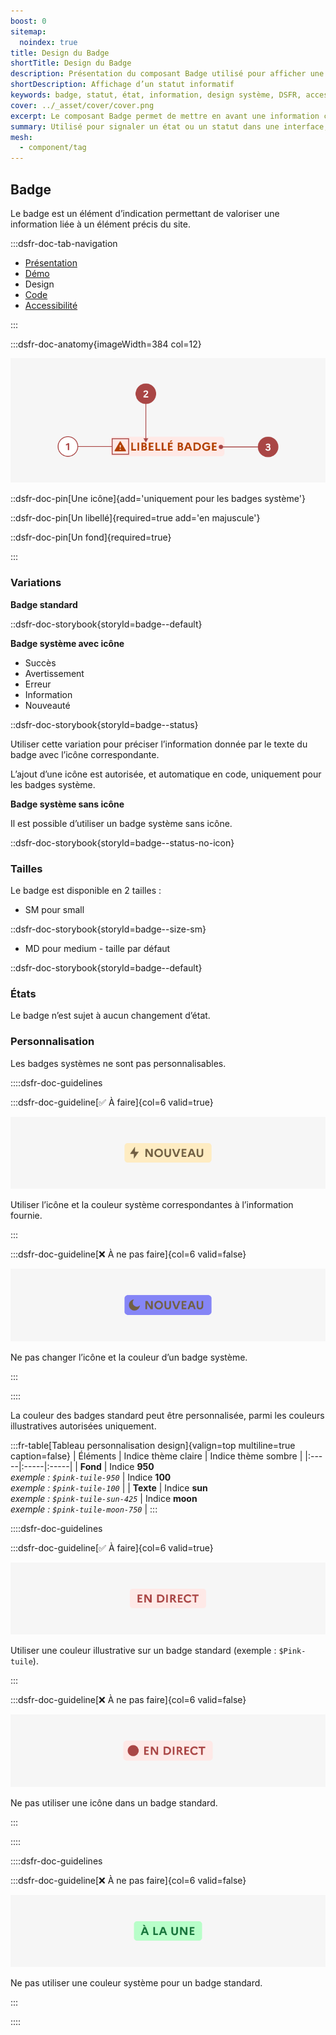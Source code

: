 ```yaml
---
boost: 0
sitemap:
  noindex: true
title: Design du Badge
shortTitle: Design du Badge
description: Présentation du composant Badge utilisé pour afficher une information de type statut ou état liée à un élément de l’interface.
shortDescription: Affichage d’un statut informatif
keywords: badge, statut, état, information, design système, DSFR, accessibilité, non cliquable, interface
cover: ../_asset/cover/cover.png
excerpt: Le composant Badge permet de mettre en avant une information courte liée à un élément précis de l’interface, comme un statut ou un état, sans interaction de la part de l’usager.
summary: Utilisé pour signaler un état ou un statut dans une interface, le composant Badge apporte une information rapide à lire, positionnée au plus près de l’élément concerné. Il peut apparaître dans des menus, des tuiles, des tableaux ou des pages. Les badges système suivent des règles strictes de design et d’accessibilité, tandis que les badges standards autorisent une personnalisation encadrée.
mesh:
  - component/tag
---
```


## Badge

Le badge est un élément d’indication permettant de valoriser une information liée à un élément précis du site.

:::dsfr-doc-tab-navigation

- [Présentation](../index.md)
- [Démo](../demo/index.md)
- Design
- [Code](../code/index.md)
- [Accessibilité](../accessibility/index.md)

:::

:::dsfr-doc-anatomy{imageWidth=384 col=12}

![Anatomie du badge](../_asset/anatomy/anatomy-1.png)

::dsfr-doc-pin[Une icône]{add='uniquement pour les badges système'}

::dsfr-doc-pin[Un libellé]{required=true add='en majuscule'}

::dsfr-doc-pin[Un fond]{required=true}

:::

### Variations

**Badge standard**

::dsfr-doc-storybook{storyId=badge--default}

**Badge système avec icône**

- Succès
- Avertissement
- Erreur
- Information
- Nouveauté

::dsfr-doc-storybook{storyId=badge--status}

Utiliser cette variation pour préciser l’information donnée par le texte du badge avec l’icône correspondante.

L’ajout d’une icône est autorisée, et automatique en code, uniquement pour les badges système.

**Badge système sans icône**

Il est possible d’utiliser un badge système sans icône.

::dsfr-doc-storybook{storyId=badge--status-no-icon}

### Tailles

Le badge est disponible en 2 tailles :

- SM pour small

::dsfr-doc-storybook{storyId=badge--size-sm}

- MD pour medium - taille par défaut

::dsfr-doc-storybook{storyId=badge--default}

### États

Le badge n’est sujet à aucun changement d’état.

### Personnalisation

Les badges systèmes ne sont pas personnalisables.

::::dsfr-doc-guidelines

:::dsfr-doc-guideline[✅ À faire]{col=6 valid=true}

![](../_asset/custom/do-1.png)

Utiliser l’icône et la couleur système correspondantes à l’information fournie.

:::

:::dsfr-doc-guideline[❌ À ne pas faire]{col=6 valid=false}

![](../_asset/custom/dont-1.png)

Ne pas changer l’icône et la couleur d’un badge système.

:::

::::

La couleur des badges standard peut être personnalisée, parmi les couleurs illustratives autorisées uniquement.

:::fr-table[Tableau personnalisation design]{valign=top multiline=true caption=false}
| Éléments | Indice thème claire | Indice thème sombre |
|:-----|:-----|:-----|
| **Fond** | Indice **950**<br>_exemple : `$pink-tuile-950`_ | Indice **100**<br>_exemple : `$pink-tuile-100`_ |
| **Texte** | Indice **sun**<br>_exemple : `$pink-tuile-sun-425`_ | Indice **moon**<br>_exemple : `$pink-tuile-moon-750`_ |
:::

::::dsfr-doc-guidelines

:::dsfr-doc-guideline[✅ À faire]{col=6 valid=true}

![](../_asset/custom/do-2.png)

Utiliser une couleur illustrative sur un badge standard (exemple : `$Pink-tuile`).

:::

:::dsfr-doc-guideline[❌ À ne pas faire]{col=6 valid=false}

![](../_asset/custom/dont-2.png)

Ne pas utiliser une icône dans un badge standard.

:::

::::

::::dsfr-doc-guidelines

:::dsfr-doc-guideline[❌ À ne pas faire]{col=6 valid=false}

![](../_asset/custom/dont-3.png)

Ne pas utiliser une couleur système pour un badge standard.

:::

::::
